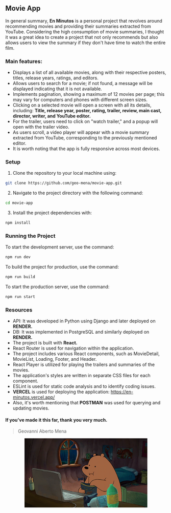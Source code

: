 ## Movie App

In general summary, **En Minutos** is a personal project that revolves around recommending movies and providing their summaries extracted from YouTube. Considering the high consumption of movie summaries, I thought it was a great idea to create a project that not only recommends but also allows users to view the summary if they don't have time to watch the entire film.

### Main features:

- Displays a list of all available movies, along with their respective posters, titles, release years, ratings, and editors.
- Allows users to search for a movie; if not found, a message will be displayed indicating that it is not available.
- Implements pagination, showing a maximum of 12 movies per page; this may vary for computers and phones with different screen sizes.
- Clicking on a selected movie will open a screen with all its details, including: **Title, release year, poster, rating, trailer, review, main cast, director, writer, and YouTube editor.**
- For the trailer, users need to click on "watch trailer," and a popup will open with the trailer video.
- As users scroll, a video player will appear with a movie summary extracted from YouTube, corresponding to the previously mentioned editor.
- It is worth noting that the app is fully responsive across most devices.

### Setup

1. Clone the repository to your local machine using:

```sh
git clone https://github.com/geo-mena/movie-app.git
```

2. Navigate to the project directory with the following command:

```sh
cd movie-app
```

3. Install the project dependencies with:

```sh
npm install
```

### Running the Project

To start the development server, use the command:

```sh
npm run dev
```

To build the project for production, use the command:

```sh
npm run build
```

To start the production server, use the command:

```sh
npm run start
```

### Resources

- API: It was developed in Python using Django and later deployed on **RENDER.**
- DB: It was implemented in PostgreSQL and similarly deployed on **RENDER.**
- The project is built with **React.**
- React Router is used for navigation within the application.
- The project includes various React components, such as MovieDetail, MovieList, Loading, Footer, and Header.
- React Player is utilized for playing the trailers and summaries of the movies.
- The application's styles are written in separate CSS files for each component.
- ESLint is used for static code analysis and to identify coding issues.
- **VERCEL** is used for deploying the application: https://en-minutos.vercel.app/
- Also, it's worth mentioning that **POSTMAN** was used for querying and updating movies.

#### If you've made it this far, thank you very much.

> Geovanni Aberto Mena

<div align="center"><img src="https://github.com/darsaveli/Mariam/blob/main/1479814528_webarebears.gif" width="385px" align="center"></div>
